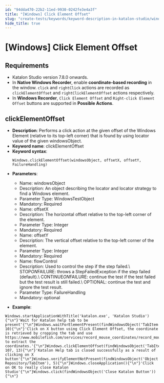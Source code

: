 ```yaml
---
id: "94dda470-22b2-11ed-9930-0242fe3e4a3f"
title: "[Windows] Click Element Offset"
slug: "create-tests/keywords/keyword-description-in-katalon-studio/windows-keywords/windows-click-element-offset"
hide_title: true
---
```


# <a id="id_0" class="anchor_top_offset"/><a id="ariaid-title1" class="anchor_top_offset"/>[Windows] Click Element Offset


## <a id="id_0__id" class="anchor_top_offset"/>Requirements

                          
<ul xmlns="http://www.w3.org/1999/xhtml" className="ul"><li className="li">Katalon Studio version 7.8.0 onwards.</li><li className="li">In <strong className="ph b">Native Windows Recorder</strong>, enable     <strong className="ph b">coordinate-based recording</strong> in the window.     <code className="ph codeph">click</code> and <code className="ph codeph">rightClick</code> actions are recorded     as <code className="ph codeph">clickElementOffset</code> and     <code className="ph codeph">rightClickElementOffset</code> actions respectively.</li><li className="li">In <strong className="ph b">Windows Recorder</strong>, <code className="ph codeph">Click Element Offset</code> and <code className="ph codeph">Right-click Element Offset</code> buttons     are supported in <strong className="ph b">Possible Actions</strong>.</li></ul> 
      

## <a id="id_0__id_1" class="anchor_top_offset"/>clickElementOffset

              
<ul xmlns="http://www.w3.org/1999/xhtml" className="ul"><li className="li">     <strong className="ph b">Description</strong>: Performs a click action at the     given offset of the Windows Element (relative to its top-left     corner) that is found by using locator value of the given     windowsObject.</li><li className="li">     <strong className="ph b">Keyword name</strong>: clickElementOffset</li><li className="li">     <strong className="ph b">Keyword syntax</strong>:     <pre className="pre codeblock"><code>Windows.clickElementOffset(windowsObject, offsetX, offsetY, FailureHandling)</code></pre>   </li><li className="li">     <p className="p">       <strong className="ph b">Parameters</strong>:</p>     <ul className="ul"><li className="li">Name: windowsObject</li><li className="li">Description: An object describing the locator and locator         strategy to find a Windows element.</li><li className="li">Parameter Type: WindowsTestObject</li><li className="li">Mandatory: Required</li><li className="li">Name: offsetX</li><li className="li">Description: The horizontal offset relative to the top-left         corner of the element.</li><li className="li">Parameter Type: Integer</li><li className="li">Mandatory: Required</li><li className="li">Name: offsetY</li><li className="li">Description: The vertical offset relative to the top-left         corner of the element.</li><li className="li">Parameter Type: Integer</li><li className="li">Mandatory: Required</li><li className="li">Name: flowControl</li><li className="li">Description: Used to control the step if the step failed.\         STOP<em className="ph i">ON</em>FAILURE: throws a StepFailedException if the step         failed (default).\ CONTINUE<em className="ph i">ON</em>FAILURE: continue the test if         the test failed but the test result is still failed.\ OPTIONAL:         continue the test and ignore the test result.</li><li className="li">Parameter Type: FailureHandling</li><li className="li">Mandatory: optional</li></ul>   </li><li className="li">     <p className="p">       <strong className="ph b">Example</strong>:</p>   </li></ul> 
              
<pre xmlns="http://www.w3.org/1999/xhtml" className="pre codeblock"><code>Windows.startApplicationWithTitle('katalon.exe', 'Katalon Studio'){"\n"}'Wait for Katalon help tab to be present'{"\n"}Windows.waitForElementPresent(findWindowsObject('TabItem'), 10){"\n"}'Click on X button using Click Element Offset, the coordinate is retrieved by cropping the tab and use https://www.mobilefish.com/services/record_mouse_coordinates/record_mouse_coordinates.php to extract the coordinates.'{"\n"}Windows.clickElementOffset(findWindowsObject('TabItem'), 107, 13){"\n"}'Katalon Help tab is closed successfully as a result of clicking on X button'{"\n"}Windows.verifyElementNotPresent(findWindowsObject('Object Repository/TabItem'), 5){"\n"}Windows.closeApplication(){"\n"}'Click on OK to really close Katalon Studio'{"\n"}Windows.click(findWindowsObject('Close Katalon Button')){"\n"}</code></pre> 
            
